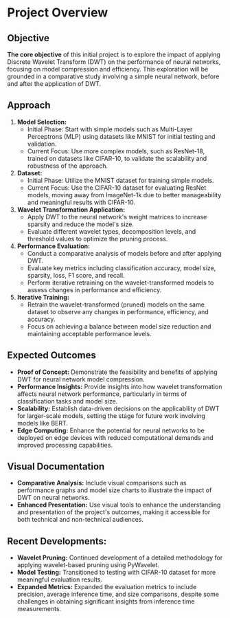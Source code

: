 # Project Overview

## Objective

**The core objective** of this initial project is to explore the impact of applying Discrete Wavelet Transform (DWT) on the performance of neural networks, 
focusing on model compression and efficiency. This exploration will be grounded in a comparative study involving a simple neural network, 
before and after the application of DWT.

## Approach

1. **Model Selection:**
	- Initial Phase: Start with simple models such as Multi-Layer Perceptrons (MLP) using datasets like MNIST for initial testing and validation.
	- Current Focus: Use more complex models, such as ResNet-18, trained on datasets like CIFAR-10, to validate the scalability and robustness of the approach.
2. **Dataset:** 
	- Initial Phase: Utilize the MNIST dataset for training simple models.
	- Current Focus: Use the CIFAR-10 dataset for evaluating ResNet models, moving away from ImageNet-1k due to better manageability and meaningful results with CIFAR-10.
3. **Wavelet Transformation Application:**
	- Apply DWT to the neural network's weight matrices to increase sparsity and reduce the model's size.
	- Evaluate different wavelet types, decomposition levels, and threshold values to optimize the pruning process.
4. **Performance Evaluation:** 
	- Conduct a comparative analysis of models before and after applying DWT.
	- Evaluate key metrics including classification accuracy, model size, sparsity, loss, F1 score, and recall.
	- Perform iterative retraining on the wavelet-transformed models to assess changes in performance and efficiency.
5. **Iterative Training:** 
	- Retrain the wavelet-transformed (pruned) models on the same dataset to observe any changes in performance, efficiency, and accuracy.
	- Focus on achieving a balance between model size reduction and maintaining acceptable performance levels.

## Expected Outcomes

- **Proof of Concept:** Demonstrate the feasibility and benefits of applying DWT for neural network model compression.
- **Performance Insights:** Provide insights into how wavelet transformation affects neural network performance, particularly in terms of classification tasks and model size.
- **Scalability:** Establish data-driven decisions on the applicability of DWT for larger-scale models, setting the stage for future work involving models like BERT.
- **Edge Computing:** Enhance the potential for neural networks to be deployed on edge devices with reduced computational demands and improved processing capabilities.

## Visual Documentation

- **Comparative Analysis:** Include visual comparisons such as performance graphs and model size charts to illustrate the impact of DWT on neural networks.
- **Enhanced Presentation:** Use visual tools to enhance the understanding and presentation of the project's outcomes, making it accessible for both technical and non-technical audiences.

## Recent Developments:
- **Wavelet Pruning:** Continued development of a detailed methodology for applying wavelet-based pruning using PyWavelet.
- **Model Testing:** Transitioned to testing with CIFAR-10 dataset for more meaningful evaluation results.
- **Expanded Metrics:** Expanded the evaluation metrics to include precision, average inference time, and size comparisons, despite some challenges in obtaining significant insights from inference time measurements.